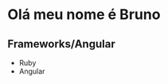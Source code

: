 <!DOCTYPE html>
<html lang="en">

<head>
</head>

<body>

<h1>Olá meu nome é Bruno</h1> 
<h2>Frameworks/Angular</h2> 
<ul> 
    <li>Ruby</li> 
    <li>Angular</li> 
</ul>

</body>

</html>
